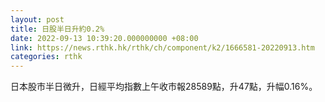 ```yaml
---
layout: post
title: 日股半日升約0.2%
date: 2022-09-13 10:39:20.000000000 +08:00
link: https://news.rthk.hk/rthk/ch/component/k2/1666581-20220913.htm
categories: rthk
---
```


日本股市半日微升，日經平均指數上午收市報28589點，升47點，升幅0.16%。
